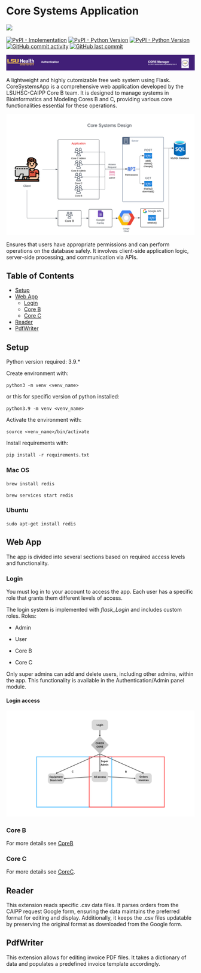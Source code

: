#  Core Systems Application
[![][black-shield]][black]

[black]: https://www.lsuhs.edu/centers/center-for-applied-immunology-and-pathological-processes/bioinformatics-modeling-core
[black-shield]: https://img.shields.io/badge/LSUHS-CAIPP_Modelling_Core-FFBF00.svg?style=for-the-badge&labelColor=purple
[![PyPI - Implementation](https://img.shields.io/pypi/implementation/flask?logo=python)](https://pypi.org/project/Flask/) [![PyPI - Python Version](https://img.shields.io/pypi/pyversions/pandas?logo=pandas&label=pandas)](https://pypi.org/project/pandas/) [![PyPI - Python Version](https://img.shields.io/pypi/pyversions/FuzzyWuzzy?logo=python&label=FuzzyWuzzy)](https://pypi.org/project/fuzzywuzzy/)
 [![GitHub commit activity](https://img.shields.io/github/commit-activity/t/LSUHSC-CAIPP-Core-B/CoreSystemsApp?logo=github)](https://github.com/LSUHSC-CAIPP-Core-B/CoreSystemsApp/commits/main/) [![GitHub last commit](https://img.shields.io/github/last-commit/LSUHSC-CAIPP-Core-B/CoreSystemsApp?logo=github)](https://github.com/LSUHSC-CAIPP-Core-B/CoreSystemsApp/commits/main/)

![Title](docs/title.png)

A lightweight and highly cutomizable free web system using Flask. CoreSystemsApp is a comprehensive web application developed by the LSUHSC-CAIPP Core B team. It is designed to manage systems in Bioinformatics and Modeling Cores B and C, providing various core functionalities essential for these operations.

![System Design](docs/Core_Systems_App_Design.png)

Ensures that users have appropriate permissions and can perform operations on the database safely. It involves client-side application logic, server-side processing, and communication via APIs.

## Table of Contents 
- [Setup](#Setup) 
- [Web App](#Web-App) 
    - [Login](#Login) 
    - [Core B](#Core-B) 
    - [Core C](#Core-C)
- [Reader](#Reader)
- [PdfWriter](#PdfWriter)

##  Setup

Python version required: 3.9.*

Create environment with:

`python3 -m venv <venv_name>`

or this for specific version of python installed:

`python3.9 -m venv <venv_name>`

Activate the environment with:

`source <venv_name>/bin/activate`

Install requirements with:

`pip install -r requirements.txt`

  

###  Mac OS

`brew install redis`

`brew services start redis`

  

###  Ubuntu

`sudo apt-get install redis`

  

##  Web App

The app is divided into several sections based on required access levels and functionality.

###  Login

You must log in to your account to access the app. Each user has a specific role that grants them different levels of access.

The login system is implemented with *flask_Login* and includes custom roles. Roles:

- Admin

- User

- Core B

- Core C

Only super admins can add and delete users, including other admins, within the app. This functionality is available in the Authentication/Admin panel module.

  

####  Login access

![App flow](docs/Core_App_entry_flow.png)

###  Core B
For more details see [CoreB](app/CoreB/README.md)

###  Core C
For more details see [CoreC](app/CoreC/README.md).

##  Reader

This extension reads specific .csv data files. It parses orders from the CAIPP request Google form, ensuring the data maintains the preferred format for editing and display. Additionally, it keeps the .csv files updatable by preserving the original format as downloaded from the Google form.

##  PdfWriter

This extension allows for editing invoice PDF files. It takes a dictionary of data and populates a predefined invoice template accordingly.